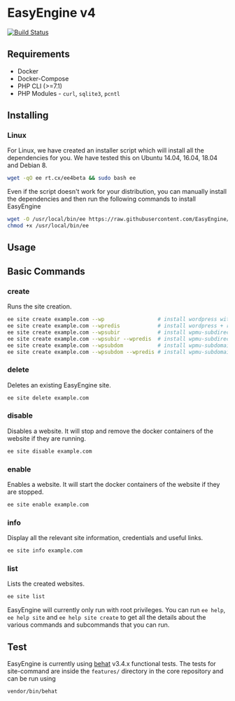 # EasyEngine v4

[![Build Status](https://travis-ci.org/EasyEngine/easyengine.svg?branch=master-v4)](https://travis-ci.org/EasyEngine/easyengine)

## Requirements

* Docker
* Docker-Compose
* PHP CLI (>=7.1)
* PHP Modules - `curl`, `sqlite3`, `pcntl`

## Installing

### Linux

For Linux, we have created an installer script which will install all the dependencies for you. We have tested this on Ubuntu 14.04, 16.04, 18.04 and Debian 8.

```bash
wget -qO ee rt.cx/ee4beta && sudo bash ee
```

Even if the script doesn't work for your distribution, you can manually install the dependencies and then run the following commands to install EasyEngine

```bash
wget -O /usr/local/bin/ee https://raw.githubusercontent.com/EasyEngine/easyengine-builds/master/phar/easyengine.phar
chmod +x /usr/local/bin/ee
```

## Usage

## Basic Commands

### create
Runs the site creation.

```bash
ee site create example.com --wp                 # install wordpress without any page caching
ee site create example.com --wpredis            # install wordpress + redis caching
ee site create example.com --wpsubir            # install wpmu-subdirectory without any page caching
ee site create example.com --wpsubir --wpredis  # install wpmu-subdirectory + redis caching
ee site create example.com --wpsubdom           # install wpmu-subdomain without any page caching
ee site create example.com --wpsubdom --wpredis # install wpmu-subdomain + redis caching
```

### delete
Deletes an existing EasyEngine site.

```bash
ee site delete example.com
```

### disable
Disables a website. It will stop and remove the docker containers of the website if they are running.

```bash
ee site disable example.com
```

### enable
Enables a website. It will start the docker containers of the website if they are stopped.

```bash
ee site enable example.com
```

### info
Display all the relevant site information, credentials and useful links.

```bash
ee site info example.com
```

### list
Lists the created websites.

```bash
ee site list
```

EasyEngine will currently only run with root privileges. You can run `ee help`, `ee help site` and `ee help site create` to get all the details about the various commands and subcommands that you can run.


## Test

EasyEngine is currently using [behat](http://behat.org/) v3.4.x functional tests. The tests for site-command are inside the `features/` directory in the core repository and can be run using 
```
vendor/bin/behat
```